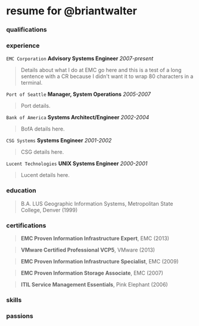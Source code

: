 # resume for @briantwalter

### qualifications

### experience
`EMC Corporation` 
**Advisory Systems Engineer** *2007-present*
> Details about what I do at EMC go here and this is a test of a long sentence
with a CR because I didn't want it to wrap 80 characters in a terminal.

`Port of Seattle`
**Manager, System Operations** *2005-2007*
> Port details.

`Bank of America` 
**Systems Architect/Engineer** *2002-2004*
> BofA details here.

`CSG Systems` 
**Systems Engineer** *2001-2002*
> CSG details here.

`Lucent Technologies` 
**UNIX Systems Engineer** *2000-2001*
> Lucent details here.

### education
> B.A. LUS Geographic Information Systems, Metropolitan State College, Denver (1999)

### certifications
> **EMC Proven Information Infrastructure Expert**, EMC (2013)

> **VMware Certified Professional VCP5**, VMware  (2013)

> **EMC Proven Information Infrastructure Specialist**, EMC (2009)

> **EMC Proven Information Storage Associate**, EMC (2007)

> **ITIL Service Management Essentials**, Pink Elephant (2006)

### skills

### passions

